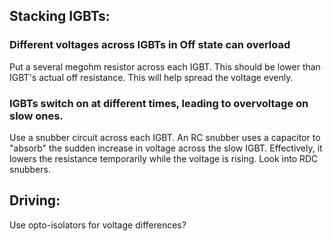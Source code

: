 ## Stacking IGBTs:

### Different voltages across IGBTs in Off state can overload

Put a several megohm resistor across each IGBT. This should be lower than IGBT's actual off resistance. This will help spread the voltage evenly.

### IGBTs switch on at different times, leading to overvoltage on slow ones.

Use a snubber circuit across each IGBT. An RC snubber uses a capacitor to "absorb" the sudden increase in voltage across the slow IGBT. Effectively, it lowers the resistance temporarily while the voltage is rising. Look into RDC snubbers.

### 



## Driving:

Use opto-isolators for voltage differences?